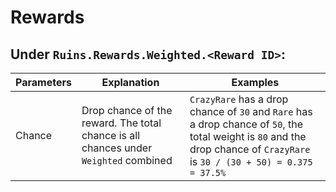 # Rewards

## **Under `Ruins.Rewards.Weighted.<Reward ID>`:**

| Parameters | Explanation                                                                          | Examples                                                                                                                                                                    |
| ---------- | ------------------------------------------------------------------------------------ | --------------------------------------------------------------------------------------------------------------------------------------------------------------------------- |
| Chance     | Drop chance of the reward. The total chance is all chances under `Weighted` combined | `CrazyRare` has a drop chance of `30` and `Rare` has a drop chance of `50`, the total weight is `80` and the drop chance of `CrazyRare` is `30 / (30 + 50) = 0.375 = 37.5%` |
